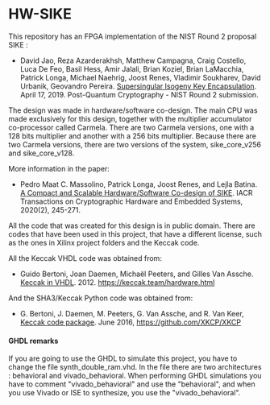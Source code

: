 # HW-SIKE

This repository has an FPGA implementation of the NIST Round 2 proposal SIKE :

+ David Jao, Reza Azarderakhsh, Matthew Campagna, Craig Costello, Luca De Feo, Basil Hess, Amir Jalali, Brian Koziel, Brian LaMacchia, Patrick Longa, Michael Naehrig, Joost Renes, Vladimir Soukharev, David Urbanik, Geovandro Pereira. [Supersingular Isogeny Key Encapsulation](https://sike.org/files/SIDH-spec.pdf). April 17, 2019. Post-Quantum Cryptography - NIST Round 2 submission.

The design was made in hardware/software co-design. The main CPU was made exclusively for this design, together with the multiplier accumulator co-processor called Carmela. There are two Carmela versions, one with a 128 bits multiplier and another with a 256 bits multiplier. Because there are two Carmela versions, there are two versions of the system, sike_core_v256 and sike_core_v128.

More information in the paper:

+ Pedro Maat C. Massolino, Patrick Longa, Joost Renes, and Lejla Batina. [A Compact and Scalable Hardware/Software Co-design of SIKE](https://eprint.iacr.org/2020/040). IACR Transactions on Cryptographic Hardware and Embedded Systems, 2020(2), 245-271.

All the code that was created for this design is in public domain.
There are codes that have been used in this project, that have a different license, such as the ones in Xilinx project folders and the Keccak code.

All the Keccak VHDL code was obtained from:

+ Guido Bertoni, Joan Daemen, Michaël Peeters, and Gilles Van Assche. [Keccak in VHDL](https://keccak.team/hardware.html). 2012. https://keccak.team/hardware.html

And the SHA3/Keccak Python code was obtained from:

+ G. Bertoni, J. Daemen, M. Peeters, G. Van Assche, and R. Van Keer, [Keccak code package](https://github.com/XKCP/XKCP). June 2016, https://github.com/XKCP/XKCP

#### GHDL remarks

If you are going to use the GHDL to simulate this project, you have to change the file synth_double_ram.vhd.
In the file there are two architectures : behavioral and vivado_behavioral. When performing GHDL simulations you have to comment "vivado_behavioral" and use the "behavioral", and when you use Vivado or ISE to synthesize, you use the "vivado_behavioral".